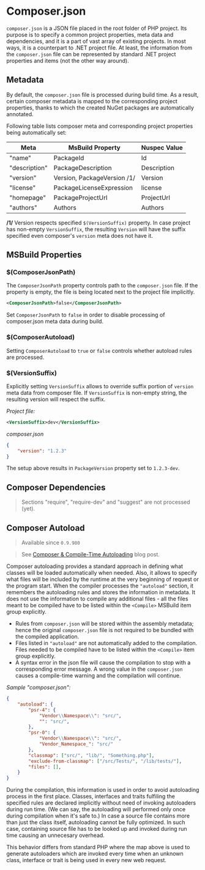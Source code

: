 # Composer.json

`composer.json` is a JSON file placed in the root folder of PHP project. Its purpose is to specify a common project properties, meta data and dependencies, and it is a part of vast array of existing projects. In most ways, it is a counterpart to .NET project file. At least, the information from the `composer.json` file can be represented by standard .NET project properties and items (not the other way around).

## Metadata

By default, the `composer.json` file is processed during build time. As a result, certain composer metadata is mapped to the corresponding project properties, thanks to which the created NuGet packages are automatically annotated.

Following table lists composer meta and corresponding project properties being automatically set:

Meta | MsBuild Property | Nuspec Value
---  | --- | ---
"name" | PackageId | Id
"description" | PackageDescription | Description
"version" | Version, PackageVersion /1/ | Version
"license" | PackageLicenseExpression | license
"homepage" | PackageProjectUrl | ProjectUrl
"authors" | Authors | Authors

**/1/** Version respects specified `$(VersionSuffix)` property. In case project has non-empty `VersionSuffix`, the resulting `Version` will have the suffix specified even composer's `version` meta does not have it.

## MSBuild Properties

### $(ComposerJsonPath)

The `ComposerJsonPath` property controls path to the `composer.json` file. If the property is empty, the file is being located next to the project file implicitly.

```xml
<ComposerJsonPath>false</ComposerJsonPath>
```

Set `ComposerJsonPath` to `false` in order to disable processing of composer.json meta data during build.

### $(ComposerAutoload)

Setting `ComposerAutoload` to `true` or `false` controls whether autoload rules are processed.

### $(VersionSuffix)

Explicitly setting `VersionSuffix` allows to override suffix portion of `version` meta data from composer file. If `VersionSuffix` is non-empty string, the resulting version will respect the suffix.

*Project file:*
```xml
<VersionSuffix>dev</VersionSuffix>
```

*composer.json*
```json
{
    "version": "1.2.3"
}
```

The setup above results in `PackageVersion` property set to `1.2.3-dev`.

## Composer Dependencies

> Sections "require", "require-dev" and "suggest" are not processed (yet).

## Composer Autoload

> Available since `0.9.980`

> See [Composer & Compile-Time Autoloading](https://peachpie.io/blog/2024/07/07/composer-amp-compile-time-autoloading/) blog post.

Composer autoloading provides a standard approach in defining what classes will be loaded automatically when needed. Also, it allows to specify what files will be included by the runtime at the very beginning of request or the program start. When the compiler processes the `"autoload"` section, it remembers the autoloading rules and stores the information in metadata. It does not use the information to compile any additional files - all the files meant to be compiled have to be listed within the `<Compile>` MSBuild item group explicitly.

- Rules from `composer.json` will be stored within the assembly metadata; hence the original `composer.json` file is not required to be bundled with the compiled application.
- Files listed in `"autoload"` are not automatically added to the compilation. Files needed to be compiled have to be listed within the `<Compile>` item group explicitly.
- A syntax error in the json file will cause the compilation to stop with a corresponding error message. A wrong value in the `composer.json` causes a compile-time warning and the compilation will continue.

*Sample "composer.json":*
```json
{
    "autoload": {
        "psr-4": {
            "Vendor\\Namespace\\": "src/",
            "": "src/",
        },
        "psr-0": {
            "Vendor\\Namespace\\": "src/",
            "Vendor_Namespace_": "src/"
        },
        "classmap": ["src/", "lib/", "Something.php"],
        "exclude-from-classmap": ["/src/Tests/", "/lib/tests/"],
        "files": [],
    }
}
```

During the compilation, this information is used in order to avoid autoloading process in the first place. Classes, interfaces and traits fulfiling the specified rules are declared implicitly without need of invoking autoloaders during run time. (We can say, the autoloading will performed only once during compilation when it's safe to.) In case a source file contains more than just the class itself, autoloading cannot be fully optimized. In such case, containing source file has to be looked up and invoked during run time causing an unnecesary overhead.

This behavior differs from standard PHP where the map above is used to generate autoloaders which are invoked every time when an unknown class, interface or trait is being used in every new web request.
